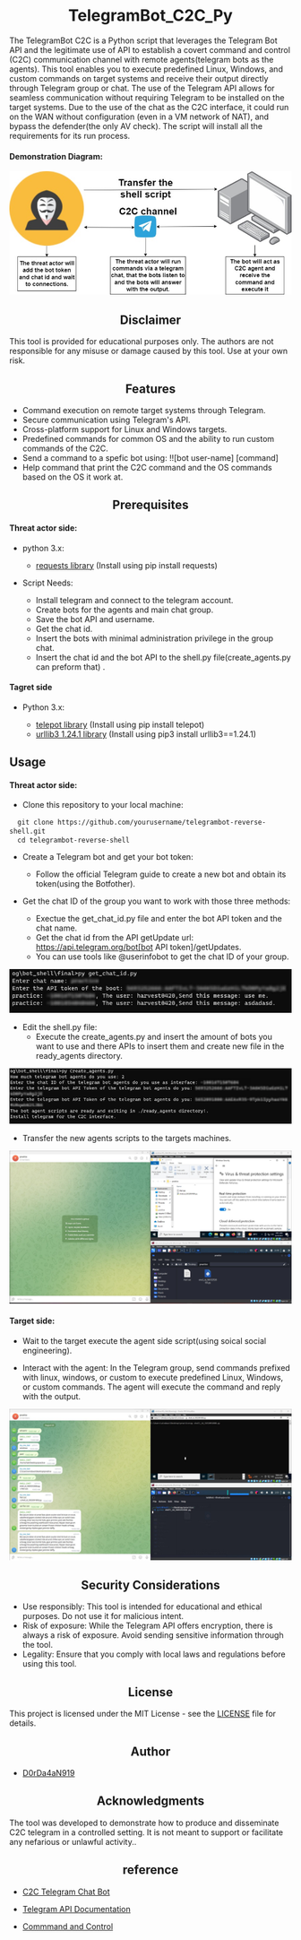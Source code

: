 <h1 align="center">TelegramBot_C2C_Py</h1>
The TelegramBot C2C is a Python script that leverages the Telegram Bot API and the legitimate use of API to establish a covert command and control (C2C) communication channel with remote agents(telegram bots as the agents). This tool enables you to execute predefined Linux, Windows, and custom commands on target systems and receive their output directly through Telegram group or chat. The use of the Telegram API allows for seamless communication without requiring Telegram to be installed on the target systems. Due to the use of the chat as the C2C interface, it could run on the WAN without configuration (even in a VM network of NAT), and bypass the defender(the only AV check). The script will install all the requirements for its run process.

<h4>Demonstration Diagram:</h4>

![Digram of C2C telegram bot](pics/c2c_digram.jpg)

<h2 align="center">Disclaimer</h2>
This tool is provided for educational purposes only. The authors are not responsible for any misuse or damage caused by this tool. Use at your own risk.

<h2 align="center">Features</h2>

- Command execution on remote target systems through Telegram.
- Secure communication using Telegram's API.
- Cross-platform support for Linux and Windows targets.
- Predefined commands for common OS and the ability to run custom commands of the C2C.
- Send a command to a spefic bot using: !![bot user-name] [command]
- Help command that print the C2C command and the OS commands based on the OS it work at.

<h2 align="center">Prerequisites</h2>

<h4>Threat actor side:</h4>

- python 3.x:
  - [requests library](https://requests.readthedocs.io/en/latest/) (Install using pip install requests)
 
- Script Needs:
  - Install telegram and connect to the telegram account.
  - Create bots for the agents and main chat group.
  - Save the bot API and username.
  - Get the chat id.
  - Insert the bots with minimal administration privilege in the group chat.
  - Insert the chat id and the bot API to the shell.py file(create_agents.py can preform that) .

<h4>Tagret side</h4>

- Python 3.x:

  - [telepot library](https://telepot.readthedocs.io/en/latest/#send-a-message) (Install using pip install telepot)
  - [urllib3 1.24.1 library](https://urllib3.readthedocs.io/en/stable/) (Install using pip3 install urllib3==1.24.1)

<h2>Usage</h2>

<h4>Threat actor side:</h4>

- Clone this repository to your local machine:

```
  git clone https://github.com/yourusername/telegrambot-reverse-shell.git
  cd telegrambot-reverse-shell
```

- Create a Telegram bot and get your bot token:
  - Follow the official Telegram guide to create a new bot and obtain its token(using the Botfother).
  
- Get the chat ID of the group you want to work with those three methods:
  - Exectue the get_chat_id.py file and enter the bot API token and the chat name.
  - Get the chat id from the API getUpdate url: https://api.telegram.org/bot[bot API token]/getUpdates.
  - You can use tools like @userinfobot to get the chat ID of your group.

![Show the use of get_chat_id.py](pics/get_chat_id_b.png)
    
- Edit the shell.py file:
  - Execute the create_agents.py and insert the amount of bots you want to use and there APIs to insert them and create new file in the ready_agents directory.

![Show the use of create_agents.py](pics/create_agents.png)

- Transfer the new agents scripts to the targets machines.

![Transfer the scripts](pics/transfer_the_bots.jpg)

<h4>Target side:</h4>

- Wait to the target execute the agent side script(using soical social engineering).

- Interact with the agent:
In the Telegram group, send commands prefixed with linux, windows, or custom to execute predefined Linux, Windows, or custom commands. The agent will execute the command and reply with the output.

![Show the C2C interfaec](pics/C2C.jpg)

<h2 align="center">Security Considerations</h2>

- Use responsibly: This tool is intended for educational and ethical purposes. Do not use it for malicious intent.
- Risk of exposure: While the Telegram API offers encryption, there is always a risk of exposure. Avoid sending sensitive information through the tool.
- Legality: Ensure that you comply with local laws and regulations before using this tool.

<h2 align="center">License</h2>

This project is licensed under the MIT License - see the [LICENSE](LICENSE) file for details.

<h2 align="center">Author</h2>

- [D0rDa4aN919](https://github.com/D0rDa4aN919)

<h2 align="center">Acknowledgments</h2>
The tool was developed to demonstrate how to produce and disseminate C2C telegram in a controlled setting. It is not meant to support or facilitate any nefarious or unlawful activity..

<h2 align="center">reference</h2>

- [C2C Telegram Chat Bot]()

- [Telegram API Documentation](https://core.telegram.org/)

- [Commmand and Control]()
